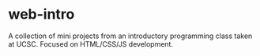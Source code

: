 # web-intro
A collection of mini projects from an introductory programming class taken at UCSC. Focused on HTML/CSS/JS development. 
